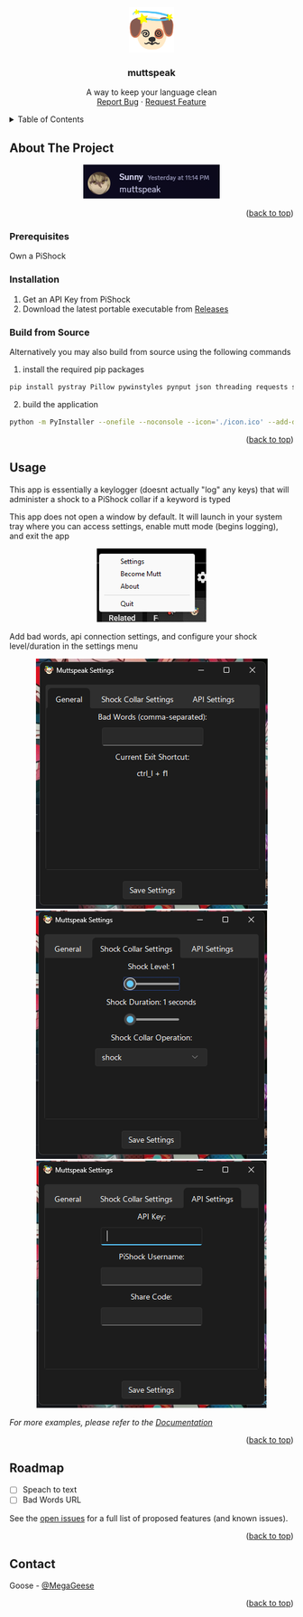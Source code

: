 <br />
<div align="center">
  <a href="https://github.com/MegaGeese/muttspeak">
    <img src="icon.PNG" alt="Logo" width="80" height="80">
  </a>

<h3 align="center">muttspeak</h3>

  <p align="center">
    A way to keep your language clean
    <br />
    <a href="https://github.com/MegaGeese/muttspeak/issues/new?labels=bug&template=bug-report---.md">Report Bug</a>
    &middot;
    <a href="https://github.com/MegaGeese/muttspeak/issues/new?labels=enhancement&template=feature-request---.md">Request Feature</a>
  </p>
</div>



<!-- TABLE OF CONTENTS -->
<details>
  <summary>Table of Contents</summary>
  <ol>
    <li>
      <a href="#about-the-project">About The Project</a>
      <ul>
        <li><a href="#built-with">Built With</a></li>
      </ul>
    </li>
    <li>
      <a href="#getting-started">Getting Started</a>
      <ul>
        <li><a href="#prerequisites">Prerequisites</a></li>
        <li><a href="#installation">Installation</a></li>
        <li><a href="#build from source">Build from Source</a></li>
      </ul>
    </li>
    <li><a href="#usage">Usage</a></li>
    <li><a href="#roadmap">Roadmap</a></li>
    <li><a href="#contact">Contact</a></li>
  </ol>
</details>



<!-- ABOUT THE PROJECT -->
## About The Project

<div align="center">
  <a href="https://github.com/MegaGeese/muttspeak">
    <img src="images/image-4.png" alt="Logo">
  </a>
</div>

<p align="right">(<a href="#readme-top">back to top</a>)</p>

### Prerequisites

Own a PiShock

### Installation

1. Get an API Key from PiShock
2. Download the latest portable executable from [Releases](https://github.com/MegaGeese/muttspeak/releases)

### Build from Source
Alternatively you may also build from source using the following commands
1. install the required pip packages 
```bash
pip install pystray Pillow pywinstyles pynput json threading requests sv_ttk tkinter pystray
```
2. build the application
```bash
python -m PyInstaller --onefile --noconsole --icon='./icon.ico' --add-data "icon.png:." -n muttspeak .\main.py
```

<p align="right">(<a href="#readme-top">back to top</a>)</p>

<!-- USAGE EXAMPLES -->
## Usage

This app is essentially a keylogger (doesnt actually "log" any keys) that will administer a shock to a PiShock collar if a keyword is typed

This app does not open a window by default. It will launch in your system tray where you can access settings, enable mutt mode (begins logging), and exit the app

<div align="center">
    <img src="images/image-3.png" alt="Logo">
</div>

Add bad words, api connection settings, and configure your shock level/duration in the settings menu


<div align="center">
    <img src="images/image.png" alt="Logo">
    <img src="images/image-1.png" alt="Logo">
    <img src="images/image-2.png" alt="Logo">
</div>

_For more examples, please refer to the [Documentation](https://example.com)_

<p align="right">(<a href="#readme-top">back to top</a>)</p>



<!-- ROADMAP -->
## Roadmap

- [ ] Speach to text 
- [ ] Bad Words URL

See the [open issues](https://github.com/MegaGeese/muttspeak/issues) for a full list of proposed features (and known issues).

<p align="right">(<a href="#readme-top">back to top</a>)</p>

<!-- CONTACT -->
## Contact

Goose - [@MegaGeese](https://twitter.com/megageese)

<p align="right">(<a href="#readme-top">back to top</a>)</p>

